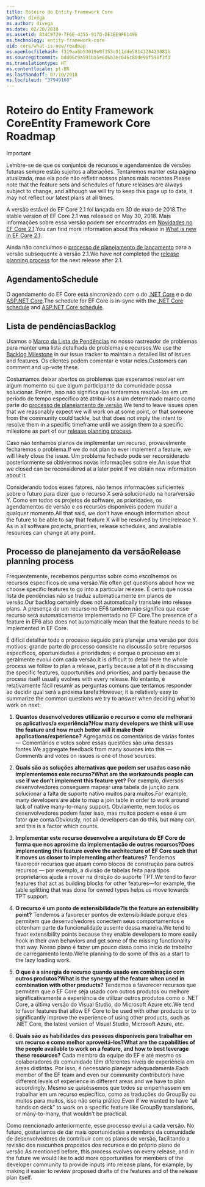 ```yaml
---
title: Roteiro do Entity Framework Core
author: divega
ms.author: divega
ms.date: 02/20/2018
ms.assetid: 834C9729-7F6E-4355-917D-DE3EE9FE149E
ms.technology: entity-framework-core
uid: core/what-is-new/roadmap
ms.openlocfilehash: f319aabb53019e0f153c911dde5814328423081b
ms.sourcegitcommit: bdd06c9a591ba5e6d6a3ec046c80de98f598f3f3
ms.translationtype: HT
ms.contentlocale: pt-BR
ms.lasthandoff: 07/10/2018
ms.locfileid: "37949160"
---
```

# <a name="entity-framework-core-roadmap"></a><span data-ttu-id="27e29-102">Roteiro do Entity Framework Core</span><span class="sxs-lookup"><span data-stu-id="27e29-102">Entity Framework Core Roadmap</span></span>

> [!IMPORTANT]
> <span data-ttu-id="27e29-103">Lembre-se de que os conjuntos de recursos e agendamentos de versões futuras sempre estão sujeitos a alterações. Tentaremos manter esta página atualizada, mas ela pode não refletir nossos planos mais recentes.</span><span class="sxs-lookup"><span data-stu-id="27e29-103">Please note that the feature sets and schedules of future releases are always subject to change, and although we will try to keep this page up to date, it may not reflect our latest plans at all times.</span></span>

<span data-ttu-id="27e29-104">A versão estável do EF Core 2.1 foi lançada em 30 de maio de 2018.</span><span class="sxs-lookup"><span data-stu-id="27e29-104">The stable version of EF Core 2.1 was released on May 30, 2018.</span></span> <span data-ttu-id="27e29-105">Mais informações sobre essa versão podem ser encontradas em [Novidades no EF Core 2.1](xref:core/what-is-new/ef-core-2.1).</span><span class="sxs-lookup"><span data-stu-id="27e29-105">You can find more information about this release in [What is new in EF Core 2.1](xref:core/what-is-new/ef-core-2.1).</span></span>

<span data-ttu-id="27e29-106">Ainda não concluímos o [processo de planejamento de lançamento](#release-planning-process) para a versão subsequente à versão 2.1.</span><span class="sxs-lookup"><span data-stu-id="27e29-106">We have not completed the [release planning process](#release-planning-process) for the next release after 2.1.</span></span>

## <a name="schedule"></a><span data-ttu-id="27e29-107">Agendamento</span><span class="sxs-lookup"><span data-stu-id="27e29-107">Schedule</span></span>

<span data-ttu-id="27e29-108">O agendamento do EF Core está sincronizado com o do [.NET Core](https://github.com/dotnet/core/blob/master/roadmap.md) e o do [ASP.NET Core](https://github.com/aspnet/Home/wiki/Roadmap).</span><span class="sxs-lookup"><span data-stu-id="27e29-108">The schedule for EF Core is in-sync with the [.NET Core schedule](https://github.com/dotnet/core/blob/master/roadmap.md) and [ASP.NET Core schedule](https://github.com/aspnet/Home/wiki/Roadmap).</span></span>

## <a name="backlog"></a><span data-ttu-id="27e29-109">Lista de pendências</span><span class="sxs-lookup"><span data-stu-id="27e29-109">Backlog</span></span>

<span data-ttu-id="27e29-110">Usamos o [Marco da Lista de Pendências](https://github.com/aspnet/EntityFrameworkCore/issues?q=is%3Aopen+is%3Aissue+milestone%3ABacklog+sort%3Areactions-%2B1-desc) no nosso rastreador de problemas para manter uma lista detalhada de problemas e recursos.</span><span class="sxs-lookup"><span data-stu-id="27e29-110">We use the [Backlog Milestone](https://github.com/aspnet/EntityFrameworkCore/issues?q=is%3Aopen+is%3Aissue+milestone%3ABacklog+sort%3Areactions-%2B1-desc) in our issue tracker to maintain a detailed list of issues and features.</span></span> <span data-ttu-id="27e29-111">Os clientes podem comentar e votar neles.</span><span class="sxs-lookup"><span data-stu-id="27e29-111">Customers can comment and up-vote these.</span></span>

<span data-ttu-id="27e29-112">Costumamos deixar abertos os problemas que esperamos resolver em algum momento ou que algum participante da comunidade possa solucionar. Porém, isso não significa que tentaremos resolvê-los em um período de tempo específico até atribuí-los a um determinado marco como parte do [processo de planejamento de versão](#release-planning-process).</span><span class="sxs-lookup"><span data-stu-id="27e29-112">We tend to leave issues open that we reasonably expect we will work on at some point, or that someone from the community could tackle, but that does not imply the intent to resolve them in a specific timeframe until we assign them to a specific milestone as part of our [release planning process](#release-planning-process).</span></span>

<span data-ttu-id="27e29-113">Caso não tenhamos planos de implementar um recurso, provavelmente fecharemos o problema.</span><span class="sxs-lookup"><span data-stu-id="27e29-113">If we do not plan to ever implement a feature, we will likely close the issue.</span></span> <span data-ttu-id="27e29-114">Um problema fechado pode ser reconsiderado posteriormente se obtivermos novas informações sobre ele.</span><span class="sxs-lookup"><span data-stu-id="27e29-114">An issue that we closed can be reconsidered at a later point if we obtain new information about it.</span></span>

<span data-ttu-id="27e29-115">Considerando todos esses fatores, não temos informações suficientes sobre o futuro para dizer que o recurso X será solucionado na hora/versão Y. Como em todos os projetos de software, as prioridades, os agendamentos de versão e os recursos disponíveis podem mudar a qualquer momento.</span><span class="sxs-lookup"><span data-stu-id="27e29-115">All that said, we don’t have enough information about the future to be able to say that feature X will be resolved by time/release Y. As in all software projects, priorities, release schedules, and available resources can change at any point.</span></span>

## <a name="release-planning-process"></a><span data-ttu-id="27e29-116">Processo de planejamento da versão</span><span class="sxs-lookup"><span data-stu-id="27e29-116">Release planning process</span></span>

<span data-ttu-id="27e29-117">Frequentemente, recebemos perguntas sobre como escolhemos os recursos específicos de uma versão.</span><span class="sxs-lookup"><span data-stu-id="27e29-117">We often get questions about how we choose specific features to go into a particular release.</span></span> <span data-ttu-id="27e29-118">É certo que nossa lista de pendências não se traduz automaticamente em planos de versão.</span><span class="sxs-lookup"><span data-stu-id="27e29-118">Our backlog certainly does not automatically translate into release plans.</span></span> <span data-ttu-id="27e29-119">A presença de um recurso no EF6 também não significa que esse recurso será automaticamente implementado no EF Core.</span><span class="sxs-lookup"><span data-stu-id="27e29-119">The presence of a feature in EF6 also does not automatically mean that the feature needs to be implemented in EF Core.</span></span>

<span data-ttu-id="27e29-120">É difícil detalhar todo o processo seguido para planejar uma versão por dois motivos: grande parte do processo consiste na discussão sobre recursos específicos, oportunidades e prioridades; e porque o processo em si geralmente evolui com cada versão.</span><span class="sxs-lookup"><span data-stu-id="27e29-120">It is difficult to detail here the whole process we follow to plan a release, partly because a lot of it is discussing the specific features, opportunities and priorities, and partly because the process itself usually evolves with every release.</span></span> <span data-ttu-id="27e29-121">No entanto, é relativamente fácil resumir as perguntas comuns que tentamos responder ao decidir qual será a próxima tarefa:</span><span class="sxs-lookup"><span data-stu-id="27e29-121">However, it is relatively easy to summarize the common questions we try to answer when deciding what to work on next:</span></span>

1. <span data-ttu-id="27e29-122">**Quantos desenvolvedores utilizarão o recurso e como ele melhorará os aplicativos/a experiência?**</span><span class="sxs-lookup"><span data-stu-id="27e29-122">**How many developers we think will use the feature and how much better will it make their applications/experience?**</span></span> <span data-ttu-id="27e29-123">Agregamos os comentários de várias fontes — Comentários e votos sobre essas questões são uma dessas fontes.</span><span class="sxs-lookup"><span data-stu-id="27e29-123">We aggregate feedback from many sources into this — Comments and votes on issues is one of those sources.</span></span>

2. <span data-ttu-id="27e29-124">**Quais são as soluções alternativas que podem ser usadas caso não implementemos este recurso?**</span><span class="sxs-lookup"><span data-stu-id="27e29-124">**What are the workarounds people can use if we don’t implement this feature yet?**</span></span> <span data-ttu-id="27e29-125">Por exemplo, diversos desenvolvedores conseguem mapear uma tabela de junção para solucionar a falta de suporte nativo muitos para muitos.</span><span class="sxs-lookup"><span data-stu-id="27e29-125">For example, many developers are able to map a join table in order to work around lack of native many-to-many support.</span></span> <span data-ttu-id="27e29-126">Obviamente, nem todos os desenvolvedores podem fazer isso, mas muitos podem e esse é um fator que conta.</span><span class="sxs-lookup"><span data-stu-id="27e29-126">Obviously, not all developers can do this, but many can, and this is a factor which counts.</span></span>

3. <span data-ttu-id="27e29-127">**Implementar este recurso desenvolve a arquitetura do EF Core de forma que nos aproxime da implementação de outros recursos?**</span><span class="sxs-lookup"><span data-stu-id="27e29-127">**Does implementing this feature evolve the architecture of EF Core such that it moves us closer to implementing other features?**</span></span> <span data-ttu-id="27e29-128">Tendemos favorecer recursos que atuam como blocos de construção para outros recursos — por exemplo, a divisão de tabelas feita para tipos proprietários ajuda a mover na direção do suporte TPT.</span><span class="sxs-lookup"><span data-stu-id="27e29-128">We tend to favor features that act as building blocks for other features—for example, the table splitting that was done for owned types helps us move towards TPT support.</span></span>

4. <span data-ttu-id="27e29-129">**O recurso é um ponto de extensibilidade?**</span><span class="sxs-lookup"><span data-stu-id="27e29-129">**Is the feature an extensibility point?**</span></span> <span data-ttu-id="27e29-130">Tendemos a favorecer pontos de extensibilidade porque eles permitem que desenvolvedores conectem seus comportamentos e obtenham parte da funcionalidade ausente dessa maneira.</span><span class="sxs-lookup"><span data-stu-id="27e29-130">We tend to favor extensibility points because they enable developers to more easily hook in their own behaviors and get some of the missing functionality that way.</span></span> <span data-ttu-id="27e29-131">Nosso plano é fazer um pouco disso como início do trabalho de carregamento lento.</span><span class="sxs-lookup"><span data-stu-id="27e29-131">We’re planning to do some of this as a start to the lazy loading work.</span></span>

5. <span data-ttu-id="27e29-132">**O que é a sinergia do recurso quando usado em combinação com outros produtos?**</span><span class="sxs-lookup"><span data-stu-id="27e29-132">**What is the synergy of the feature when used in combination with other products?**</span></span> <span data-ttu-id="27e29-133">Tendemos a favorecer recursos que permitem que o EF Core seja usado com outros produtos ou melhore significativamente a experiência de utilizar outros produtos como o .NET Core, a última versão do Visual Studio, do Microsoft Azure etc.</span><span class="sxs-lookup"><span data-stu-id="27e29-133">We tend to favor features that allow EF Core to be used with other products or to significantly improve the experience of using other products, such as .NET Core, the latest version of Visual Studio, Microsoft Azure, etc.</span></span>

6. <span data-ttu-id="27e29-134">**Quais são as habilidades das pessoas disponíveis para trabalhar em um recurso e como melhor aproveitá-los?**</span><span class="sxs-lookup"><span data-stu-id="27e29-134">**What are the capabilities of the people available to work on a feature, and how to best leverage these resources?**</span></span> <span data-ttu-id="27e29-135">Cada membro da equipe do EF e até mesmo os colaboradores da comunidade têm diferentes níveis de experiência em áreas distintas. Por isso, é necessário planejar adequadamente.</span><span class="sxs-lookup"><span data-stu-id="27e29-135">Each member of the EF team and even our community contributors have different levels of experience in different areas and we have to plan accordingly.</span></span> <span data-ttu-id="27e29-136">Mesmo se quiséssemos que todos se empenhassem em trabalhar em um recurso específico, como as traduções do GroupBy ou muitos para muitos, isso não seria prático.</span><span class="sxs-lookup"><span data-stu-id="27e29-136">Even if we wanted to have “all hands on deck” to work on a specific feature like GroupBy translations, or many-to-many, that wouldn’t be practical.</span></span>

<span data-ttu-id="27e29-137">Como mencionado anteriormente, esse processo evolui a cada versão. No futuro, gostaríamos de dar mais oportunidades a membros da comunidade de desenvolvedores de contribuir com os planos de versão, facilitando a revisão dos rascunhos propostos dos recursos e do próprio plano de versão.</span><span class="sxs-lookup"><span data-stu-id="27e29-137">As mentioned before, this process evolves on every release, and in the future we would like to add more opportunities for members of the developer community to provide inputs into release plans, for example, by making it easier to review proposed drafts of the features and of the release plan itself.</span></span>
